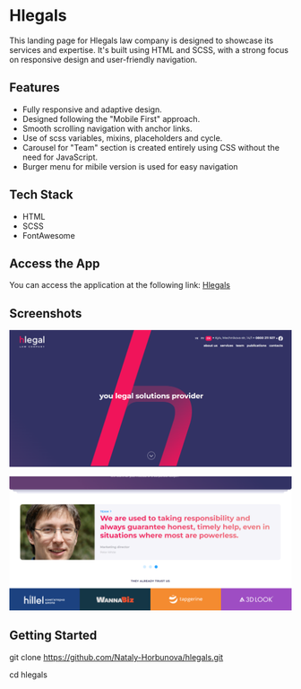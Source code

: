 # Hlegals

This landing page for Hlegals law company is designed to showcase its services and expertise. It's built using HTML and SCSS, with a strong focus on responsive design and user-friendly navigation. 

## Features

- Fully responsive and adaptive design.
- Designed following the "Mobile First" approach.
- Smooth scrolling navigation with anchor links.
- Use of scss variables, mixins, placeholders and cycle.
- Carousel for "Team" section is created entirely using CSS without the need for JavaScript.
- Burger menu for mibile version is used for easy navigation

## Tech Stack

- HTML
- SCSS
- FontAwesome

## Access the App

You can access the application at the following link: [Hlegals](https://nataly-horbunova.github.io/hlegals/)

## Screenshots

![Home](images/screenshots/home.png)


![Testimonials](images/screenshots/team.png)



## Getting Started

git clone https://github.com/Nataly-Horbunova/hlegals.git

cd hlegals
